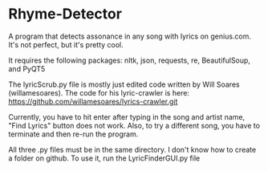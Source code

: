 # Rhyme-Detector
A program that detects assonance in any song with lyrics on genius.com. It's not perfect, but it's pretty cool.


It requires the following packages:
nltk, json, requests, re, BeautifulSoup, and PyQT5

The lyricScrub.py file is mostly just edited code written by Will Soares (willamesoares). The code for his lyric-crawler is here: https://github.com/willamesoares/lyrics-crawler.git

Currently, you have to hit enter after typing in the song and artist name, "Find Lyrics" button does not work. Also, to try a different song, you have to terminate and then re-run the program.

All three .py files must be in the same directory. I don't know how to create a folder on github.
To use it, run the LyricFinderGUI.py file
